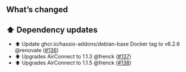 ## What’s changed

## ⬆️ Dependency updates

- ⬆️ Update ghcr.io/hassio-addons/debian-base Docker tag to v6.2.6 @renovate ([#136](https://github.com/hassio-addons/addon-airsonos/pull/136))
- ⬆️ Upgrades AirConnect to 1.1.3 @frenck ([#137](https://github.com/hassio-addons/addon-airsonos/pull/137))
- ⬆️ Upgrades AirConnect to 1.1.5 @frenck ([#138](https://github.com/hassio-addons/addon-airsonos/pull/138))

